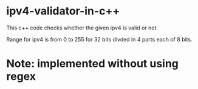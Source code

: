 # ipv4-validator-in-c++
This c++ code checks whether the given ipv4 is valid or not.


Range for ipv4 is from 0 to 255 for 32 bits divded in 4 parts each of 8 bits.
 

# Note: implemented without using regex
